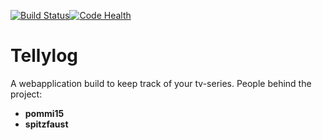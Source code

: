 [![Build Status](https://travis-ci.org/tellylog/tellylog.svg?branch=master)](https://travis-ci.org/tellylog/tellylog)[![Code Health](https://landscape.io/github/tellylog/tellylog/master/landscape.svg?style=flat)](https://landscape.io/github/tellylog/tellylog/master)
# Tellylog
A webapplication build to keep track of your tv-series.
People behind the project:
* **pommi15**
* **spitzfaust**
